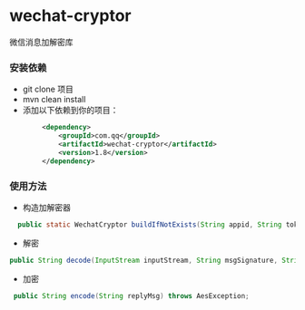# wechat-cryptor
微信消息加解密库

### 安装依赖
- git clone 项目
- mvn clean install
- 添加以下依赖到你的项目：
```xml
        <dependency>
            <groupId>com.qq</groupId>
            <artifactId>wechat-cryptor</artifactId>
            <version>1.8</version>
        </dependency>
```

### 使用方法
- 构造加解密器
```java
  public static WechatCryptor buildIfNotExists(String appid, String token, String encodingAesKey) throws AesException;
```
- 解密
```java
public String decode(InputStream inputStream, String msgSignature, String timestamp, String nonce) throws IOException, AesException;
```
- 加密
```java
 public String encode(String replyMsg) throws AesException;
```


